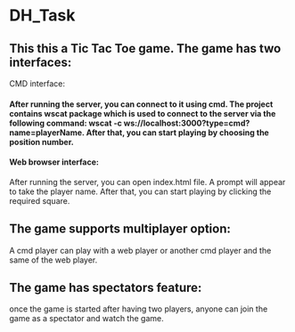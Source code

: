 # DH_Task

## This this a Tic Tac Toe game. The game has two interfaces:
 CMD interface:
####   After running the server, you can connect to it using cmd. The project contains wscat package which is used to connect to the server via the following command: wscat -c ws://localhost:3000?type=cmd?name=playerName. After that, you can start playing by choosing the position number.
#### Web browser interface:
   After running the server, you can open index.html file. A prompt will appear to take the player name. After that, you can start playing by clicking the required square.

## The game supports multiplayer option:
A cmd player can play with a web player or another cmd player and the same of the web player.

## The game has spectators feature:
once the game is started after having two players, anyone can join the game as a spectator and watch the game.
